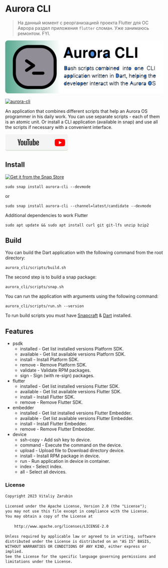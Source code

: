 # Aurora CLI

> На данный момент с реорганизацией проекта Flutter для ОС Аврора раздел приложения `flutter` сломан. Уже занимаюсь ремонтом. FYI.

![picture](data/preview2.png)

[![aurora-cli](https://snapcraft.io/aurora-cli/badge.svg)](https://snapcraft.io/aurora-cli)

An application that combines different scripts that help an Aurora OS programmer in his daily work. You can use separate scripts - each of them is an atomic unit. Or install a CLI application (available in snap) and use all the scripts if necessary with a convenient interface.

[![picture](data/btn_youtube.png)](https://youtu.be/8PGj5qGYmcU)

## Install

[![Get it from the Snap Store](https://snapcraft.io/static/images/badges/en/snap-store-black.svg)](https://snapcraft.io/aurora-cli)

```
sudo snap install aurora-cli --devmode
```

or

```
sudo snap install aurora-cli --channel=latest/candidate --devmode
```

Additional dependencies to work Flutter

```
sudo apt update && sudo apt install curl git git-lfs unzip bzip2
```

## Build

You can build the Dart application with the following command from the root directory:

```shell
aurora_cli/scripts/build.sh
```

The second step is to build a snap package:

```shell
aurora_cli/scripts/snap.sh
```

You can run the application with arguments using the following command:

```shell
aurora_cli/scripts/run.sh --version
```

To run build scripts you must have [Snapcraft](https://snapcraft.io/docs/installing-snapcraft) & [Dart](https://dart.dev/get-dart) installed.

## Features

* psdk
  - installed - Get list installed versions Platform SDK.
  - available - Get list available versions Platform SDK.
  - install - Install Platform SDK.
  - remove - Remove Platform SDK.
  - validate - Validate RPM packages.
  - sign - Sign (with re-sign) packages.
* flutter
  - installed - Get list installed versions Flutter SDK.
  - available - Get list available versions Flutter SDK.
  - install - Install Flutter SDK.
  - remove - Remove Flutter SDK.
* embedder
  - installed - Get list installed versions Flutter Embedder.
  - available - Get list available versions Flutter Embedder.
  - install - Install Flutter Embedder.
  - remove - Remove Flutter Embedder.
* device
  - ssh-copy - Add ssh key to device.
  - command - Execute the command on the device.
  - upload - Upload file to Download directory device.
  - install - Install RPM package in device.
  - run - Run application in device in container.
  - index - Select index.
  - all - Select all devices.

### License

```
Copyright 2023 Vitaliy Zarubin

Licensed under the Apache License, Version 2.0 (the "License");
you may not use this file except in compliance with the License.
You may obtain a copy of the License at

    http://www.apache.org/licenses/LICENSE-2.0

Unless required by applicable law or agreed to in writing, software
distributed under the License is distributed on an "AS IS" BASIS,
WITHOUT WARRANTIES OR CONDITIONS OF ANY KIND, either express or implied.
See the License for the specific language governing permissions and
limitations under the License.
```
